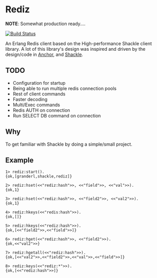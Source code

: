 # Rediz
**NOTE**: Somewhat production ready....

[![Build Status](https://travis-ci.org/shezarkhani/rediz.svg?branch=master)](https://travis-ci.org/shezarkhani/rediz)

An Erlang Redis client based on the High-performance Shackle client library.
A lot of this library's design was inspired and driven by the design/code in [Anchor](https://github.com/lpgauth/anchor), 
and [Shackle](https://github.com/lpgauth/shackle).

## TODO
* Configuration for startup
* Being able to run multiple redis connection pools
* Rest of client commands
* Faster decoding
* Multi/Exec commands
* Redis AUTH on connection
* Run SELECT DB command on connection

## Why
To get familiar with Shackle by doing a simple/small project.

## Example
```
1> rediz:start().
{ok,[granderl,shackle,rediz]}

2> rediz:hset(<<"rediz:hash">>, <<"field">>, <<"val">>).
{ok,1}

3> rediz:hset(<<"rediz:hash">>, <<"field2">>, <<"val2">>).
{ok,1}

4> rediz:hkeys(<<"redis:hash">>).
{ok,[]}

5> rediz:hkeys(<<"rediz:hash">>).
{ok,[<<"field2">>,<<"field">>]}

6> rediz:hget(<<"rediz:hash">>, <<"field2">>).
{ok,<<"val2">>}

7> rediz:hgetall(<<"rediz:hash">>).
{ok,[<<"val2">>,<<"field2">>,<<"val">>,<<"field">>]}

8> rediz:keys(<<"rediz:*">>).
{ok,[<<"rediz:hash">>]}
```